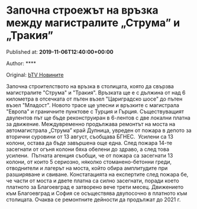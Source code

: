 
# Започна строежът на връзка между магистралите „Струма” и „Тракия”

Published at: **2019-11-06T12:40:00+00:00**

Author: ****

Original: [bTV Новините](https://btvnovinite.bg/bulgaria/zapochna-stroezhat-na-vrazka-mezhdu-magistralite-struma-i-ljulin.html)

Започна строителството на връзка в столицата, която да свързва магистралите "Струма" и "Тракия".
Връзката ще е с дължина от над 6 километра в отсечката от пътен възел "Цариградско шосе" до пътен възел "Младост".
Новото трасе ще улесни и връзките с магистрала "Европа" и граничните пунктове с Турция и Гърция.
Съществуващият двулентов път ще бъде реконструиран в 6-лентов с две локални платна за движение.
Междувременно продължава ремонтът на моста на автомагистрала „Струма” край Дупница, увреден от пожара в депото за вторични суровини от 13 август, съобщава БГНЕС. 
Усилени са 13 колони, остава да бъде завършена още една. След пожара 14-те засегнати от огъня колони бяха обелени до здраво, а след това усилени. 
Пътната агенция съобщи, че от пожара са засегнати 13 колони, от които 5 сериозно, няколко стоманено-бетонни греди, отводнители и лагерът на моста, който обира амплитудите при разширяване и свиване.
Констатацията на експертите след пожара бе, че части от моста и двете платна са силно засегнати, поради което платното за Благоевград е затворено вече трети месец.
Движението към Благоевград и София се осъществява двупосочно в платното към столицата.
Очаква се ремонтните дейности да продължат до 2021 г. 
